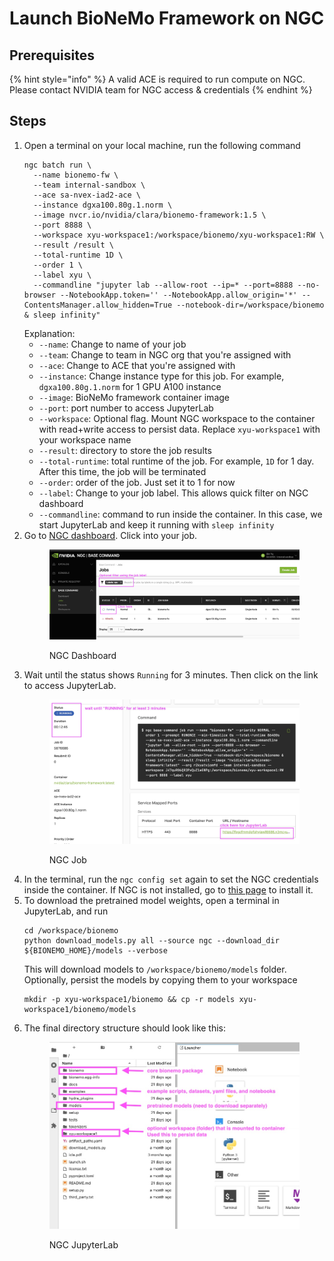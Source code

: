 # Launch BioNeMo Framework on NGC

## Prerequisites

{% hint style="info" %}
A valid ACE is required to run compute on NGC. Please contact NVIDIA team for NGC access & credentials
{% endhint %}

## Steps

1.  Open a terminal on your local machine, run the following command
    ```shell
    ngc batch run \
      --name bionemo-fw \
      --team internal-sandbox \
      --ace sa-nvex-iad2-ace \
      --instance dgxa100.80g.1.norm \
      --image nvcr.io/nvidia/clara/bionemo-framework:1.5 \
      --port 8888 \
      --workspace xyu-workspace1:/workspace/bionemo/xyu-workspace1:RW \
      --result /result \
      --total-runtime 1D \
      --order 1 \
      --label xyu \
      --commandline "jupyter lab --allow-root --ip=* --port=8888 --no-browser --NotebookApp.token='' --NotebookApp.allow_origin='*' --ContentsManager.allow_hidden=True --notebook-dir=/workspace/bionemo & sleep infinity"
    ```
    Explanation:
      - `--name`: Change to name of your job
      - `--team`: Change to team in NGC org that you're assigned with
      - `--ace`: Change to ACE that you're assigned with
      - `--instance`: Change instance type for this job. For example, `dgxa100.80g.1.norm` for 1 GPU A100 instance
      - `--image`: BioNeMo framework container image
      - `--port`: port number to access JupyterLab
      - `--workspace`: Optional flag. Mount NGC workspace to the container with read+write access to persist data. Replace `xyu-workspace1` with your workspace name
      - `--result`: directory to store the job results
      - `--total-runtime`: total runtime of the job. For example, `1D` for 1 day. After this time, the job will be terminated
      - `--order`: order of the job. Just set it to 1 for now
      - `--label`: Change to your job label. This allows quick filter on NGC dashboard
      - `--commandline`: command to run inside the container. In this case, we start JupyterLab and keep it running with `sleep infinity`
2. Go to [NGC dashboard](https://bc.ngc.nvidia.com/jobs). Click into your job.
    <figure><img src="../.gitbook/assets/images/ngc-dashboard.jpg" alt=""><figcaption><p>NGC Dashboard</p></figcaption></figure>
3. Wait until the status shows `Running` for 3 minutes. Then click on the link to access JupyterLab.
    <figure><img src="../.gitbook/assets/images/ngc-job.jpg" alt=""><figcaption><p>NGC Job</p></figcaption></figure>
4. In the terminal, run the `ngc config set` again to set the NGC credentials inside the container. If NGC is not installed, go to [this page](https://org.ngc.nvidia.com/setup/installers/cli) to install it.
5. To download the pretrained model weights, open a terminal in JupyterLab, and run
    ```shell
    cd /workspace/bionemo
    python download_models.py all --source ngc --download_dir ${BIONEMO_HOME}/models --verbose
    ```
    This will download models to `/workspace/bionemo/models` folder.
    Optionally, persist the models by copying them to your workspace
    ```shell
    mkdir -p xyu-workspace1/bionemo && cp -r models xyu-workspace1/bionemo/models
    ```
6. The final directory structure should look like this:
    <figure><img src="../.gitbook/assets/images/ngc-jupyterlab.jpg" alt=""><figcaption><p>NGC JupyterLab</p></figcaption></figure>


